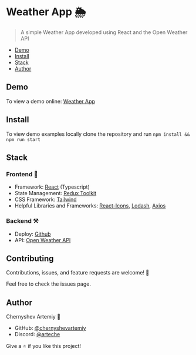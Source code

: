 # Weather App 🌦️

> A simple Weather App developed using React and the Open Weather API

- [Demo](#demo)
- [Install](#install)
- [Stack](#stack)
- [Author](#author)

## Demo

To view a demo online: [Weather App]('link')

## Install

To view demo examples locally clone the repository and run `npm install && npm run start`

## Stack

### Frontend 🎨

- Framework: [React](https://reactjs.org/) (Typescript)
- State Management: [Redux Toolkit](https://redux-toolkit.js.org/)
- CSS Framework: [Tailwind](https://tailwindcss.com/)
- Helpful Libraries and Frameworks: [React-Icons](https://react-icons.github.io/react-icons/), [Lodash](https://lodash.com/), [Axios](https://axios-http.com/docs/intro)

### Backend ⚒️

- Deploy: [Github](https://github.com/)
- API: [Open Weather API](https://openweathermap.org/)

## Contributing

Contributions, issues, and feature requests are welcome! 🤝

Feel free to check the issues page.

## Author

Chernyshev Artemiy 👤

- GitHub: [@chernyshevartemiy](https://github.com/chernyshevartemiy)
- Discord: [@arteche](https://discord.com/users/339701172564656128)

Give a ⭐️ if you like this project!
